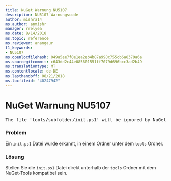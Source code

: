 ```yaml
---
title: NuGet Warnung NU5107
description: NU5107 Warnungscode
author: mishra14
ms.author: anmishr
manager: rrelyea
ms.date: 8/14/2018
ms.topic: reference
ms.reviewer: anangaur
f1_keywords:
- NU5107
ms.openlocfilehash: 049a5ee7f0e1ea2eb4b87a998c755cb6a8379a6a
ms.sourcegitcommit: c643dd2c44e085601551ff7079d696bcc3ad2b49
ms.translationtype: MT
ms.contentlocale: de-DE
ms.lasthandoff: 08/21/2018
ms.locfileid: "40247942"
---
```

# <a name="nuget-warning-nu5107"></a>NuGet Warnung NU5107
<pre>The file 'tools/subfolder/init.ps1' will be ignored by NuGet because it is not directly under 'tools' folder. Place the file directly under 'tools' folder.</pre>

### <a name="issue"></a>Problem

Ein `init.ps1` Datei wurde erkannt, in einem Ordner unter dem `tools` Ordner.


### <a name="solution"></a>Lösung

Stellen Sie die `init.ps1` Datei direkt unterhalb der `tools` Ordner mit dem NuGet-Tools kompatibel sein.

